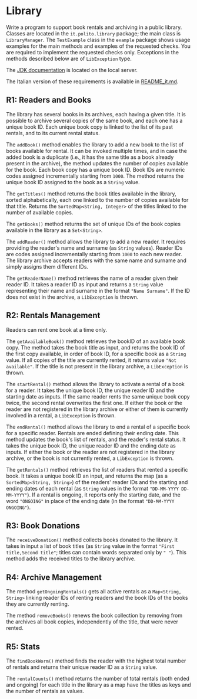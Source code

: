 Library
==============

Write a program to support book rentals and archiving in a public library.
Classes are located in the `it.polito.library` package; the main class is `LibraryManager`. The `TestExample` class in the `example` package shows usage examples for the main methods and examples of the requested checks. You are required to implement the requested checks only. Exceptions in the methods described below are of `LibException` type.

The [JDK documentation](https://oop.polito.it/api/) is located on the local server.

The Italian version of these requirements is available in [README_it.md](README_it.md).


R1: Readers and Books
------------------------

The library has several books in its archives, each having a given title. It is possible to archive several copies of the same book, and each one has a unique book ID.  Each unique book copy is linked to the list of its past rentals, and to its current rental status.

The `addBook()` method enables the library to add a new book to the list of books available for rental. It can be invoked multiple times, and in case the added book is a duplicate (i.e., it has the same title as a book already present in the archive), the method updates the number of copies available for the book. Each book copy has a unique book ID. Book IDs are numeric codes assigned incrementally starting from `1000`. The method returns the unique book ID assigned to the book as a `String` value. 

The `getTitles()` method returns the book titles available in the library, sorted alphabetically, each one linked to the number of copies available for that title. Returns the `SortedMap<String, Integer>` of the titles linked to the number of available copies.

The `getBooks()` method returns the set of unique IDs of the book copies available in the library as a `Set<String>`.

The `addReader()` method allows the library to add a new reader. It requires providing the reader's name and surname (as `String` values). Reader IDs are codes assigned incrementally starting from `1000` to each new reader. The library archive accepts readers with the same name and surname and simply assigns them different IDs. 

The `getReaderName()` method retrieves the name of a reader given their reader ID. It takes a reader ID as input and returns a `String` value representing their name and surname in the format `"Name Surname"`. If the ID does not exist in the archive, a `LibException` is thrown.


R2: Rentals Management
----------------------

Readers can rent one book at a time only. 

The `getAvailableBook()` method retrieves the bookID of an available book copy. The method takes the book title as input, and returns the book ID of the first copy available, in order of book ID, for a specific book as a `String` value. If all copies of the title are currently rented, it returns value `"Not available"`. If the title is not present in the library archive, a `LibException` is thrown.

The `startRental()` method allows the library to activate a rental of a book for a reader. It takes the unique book ID, the unique reader ID and the starting date as inputs. If the same reader rents the same unique book copy twice, the second rental overwrites the first one. If either the book or the reader are not registered in the library archive or either of them is currently involved in a rental, a `LibException` is thrown.

The `endRental()` method allows the library to end a rental of a specific book for a specific reader. Rentals are ended defining their ending date. This method updates the book's list of rentals, and the reader's rental status. It takes the unique book ID, the unique reader ID and the ending date as inputs. If either the book or the reader are not registered in the library archive, or the book is not currently rented, a `LibException` is thrown.

The `getRentals()` method retrieves the list of readers that rented a specific book. It takes a unique book ID an input, and returns the map (as a `SortedMap<String, String>`) of the readers' reader IDs and the starting and ending dates of each rental (as `String` values in the format `"DD-MM-YYYY DD-MM-YYYY"`). If a rental is ongoing, it reports only the starting date, and the word `"ONGOING"` in place of the ending date (in the format `"DD-MM-YYYY ONGOING"`).


R3: Book Donations
----------------

The `receiveDonation()` method collects books donated to the library. It takes in input a list of book titles (as `String` value in the format `"First title,Second title"`; titles can contain words separated only by `" "`). This method adds the received titles to the library archive. 


R4: Archive Management
----------------------

The method `getOngoingRentals()` gets all active rentals as a `Map<String, String>` linking reader IDs of renting readers and the book IDs of the books they are currently renting.

The method `removeBooks()` renews the book collection by removing from the archives all book copies, independently of the title, that were never rented.


R5: Stats
---------

The `findBookWorm()` method finds the reader with the highest total number of rentals and returns their unique reader ID as a `String` value.

The `rentalCounts()` method returns the number of total rentals (both ended and ongoing) for each title in the library as a map have the titles as keys and the number of rentals as values.
